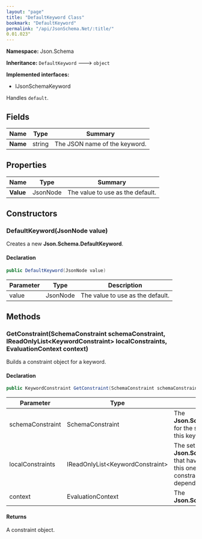 ```yaml
---
layout: "page"
title: "DefaultKeyword Class"
bookmark: "DefaultKeyword"
permalink: "/api/JsonSchema.Net/:title/"
0.01.023"
---
```

**Namespace:** Json.Schema

**Inheritance:**
`DefaultKeyword`
 🡒 
`object`

**Implemented interfaces:**

- IJsonSchemaKeyword

Handles `default`.

## Fields

| Name | Type | Summary |
|---|---|---|
| **Name** | string | The JSON name of the keyword. |

## Properties

| Name | Type | Summary |
|---|---|---|
| **Value** | JsonNode | The value to use as the default. |

## Constructors

### DefaultKeyword(JsonNode value)

Creates a new **Json.Schema.DefaultKeyword**.

#### Declaration

```c#
public DefaultKeyword(JsonNode value)
```

| Parameter | Type | Description |
|---|---|---|
| value | JsonNode | The value to use as the default. |


## Methods

### GetConstraint(SchemaConstraint schemaConstraint, IReadOnlyList\<KeywordConstraint\> localConstraints, EvaluationContext context)

Builds a constraint object for a keyword.

#### Declaration

```c#
public KeywordConstraint GetConstraint(SchemaConstraint schemaConstraint, IReadOnlyList<KeywordConstraint> localConstraints, EvaluationContext context)
```

| Parameter | Type | Description |
|---|---|---|
| schemaConstraint | SchemaConstraint | The **Json.Schema.SchemaConstraint** for the schema object that houses this keyword. |
| localConstraints | IReadOnlyList\<KeywordConstraint\> | The set of other **Json.Schema.KeywordConstraint**s that have been processed prior to this one. Will contain the constraints for keyword dependencies. |
| context | EvaluationContext | The **Json.Schema.EvaluationContext**. |


#### Returns

A constraint object.

